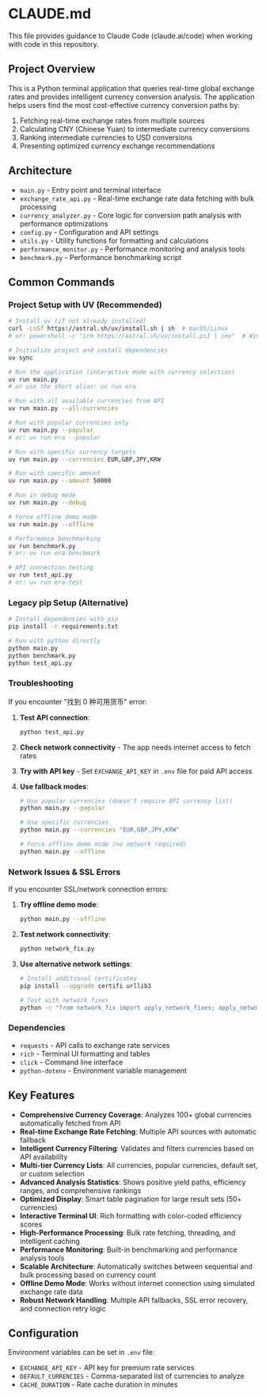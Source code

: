 # CLAUDE.md

This file provides guidance to Claude Code (claude.ai/code) when working with code in this repository.

## Project Overview

This is a Python terminal application that queries real-time global exchange rates and provides intelligent currency conversion analysis. The application helps users find the most cost-effective currency conversion paths by:

1. Fetching real-time exchange rates from multiple sources
2. Calculating CNY (Chinese Yuan) to intermediate currency conversions
3. Ranking intermediate currencies to USD conversions
4. Presenting optimized currency exchange recommendations

## Architecture

- `main.py` - Entry point and terminal interface
- `exchange_rate_api.py` - Real-time exchange rate data fetching with bulk processing
- `currency_analyzer.py` - Core logic for conversion path analysis with performance optimizations
- `config.py` - Configuration and API settings
- `utils.py` - Utility functions for formatting and calculations
- `performance_monitor.py` - Performance monitoring and analysis tools
- `benchmark.py` - Performance benchmarking script

## Common Commands

### Project Setup with UV (Recommended)
```bash
# Install uv (if not already installed)
curl -LsSf https://astral.sh/uv/install.sh | sh  # macOS/Linux
# or: powershell -c "irm https://astral.sh/uv/install.ps1 | iex"  # Windows

# Initialize project and install dependencies
uv sync

# Run the application (interactive mode with currency selection)
uv run main.py
# or use the short alias: uv run era

# Run with all available currencies from API
uv run main.py --all-currencies

# Run with popular currencies only
uv run main.py --popular
# or: uv run era --popular

# Run with specific currency targets
uv run main.py --currencies EUR,GBP,JPY,KRW

# Run with specific amount
uv run main.py --amount 50000

# Run in debug mode
uv run main.py --debug

# Force offline demo mode
uv run main.py --offline

# Performance benchmarking
uv run benchmark.py
# or: uv run era-benchmark

# API connection testing
uv run test_api.py
# or: uv run era-test
```

### Legacy pip Setup (Alternative)
```bash
# Install dependencies with pip
pip install -r requirements.txt

# Run with python directly
python main.py
python benchmark.py
python test_api.py
```

### Troubleshooting

If you encounter "找到 0 种可用货币" error:

1. **Test API connection**:
   ```bash
   python test_api.py
   ```

2. **Check network connectivity** - The app needs internet access to fetch rates

3. **Try with API key** - Set `EXCHANGE_API_KEY` in `.env` file for paid API access

4. **Use fallback modes**:
   ```bash
   # Use popular currencies (doesn't require API currency list)
   python main.py --popular
   
   # Use specific currencies
   python main.py --currencies "EUR,GBP,JPY,KRW"
   
   # Force offline demo mode (no network required)
   python main.py --offline
   ```

### Network Issues & SSL Errors

If you encounter SSL/network connection errors:

1. **Try offline demo mode**:
   ```bash
   python main.py --offline
   ```

2. **Test network connectivity**:
   ```bash
   python network_fix.py
   ```

3. **Use alternative network settings**:
   ```bash
   # Install additional certificates
   pip install --upgrade certifi urllib3
   
   # Test with network fixes
   python -c "from network_fix import apply_network_fixes; apply_network_fixes()"
   ```

### Dependencies
- `requests` - API calls to exchange rate services
- `rich` - Terminal UI formatting and tables
- `click` - Command line interface
- `python-dotenv` - Environment variable management

## Key Features

- **Comprehensive Currency Coverage**: Analyzes 100+ global currencies automatically fetched from API
- **Real-time Exchange Rate Fetching**: Multiple API sources with automatic fallback
- **Intelligent Currency Filtering**: Validates and filters currencies based on API availability
- **Multi-tier Currency Lists**: All currencies, popular currencies, default set, or custom selection
- **Advanced Analysis Statistics**: Shows positive yield paths, efficiency ranges, and comprehensive rankings
- **Optimized Display**: Smart table pagination for large result sets (50+ currencies)
- **Interactive Terminal UI**: Rich formatting with color-coded efficiency scores
- **High-Performance Processing**: Bulk rate fetching, threading, and intelligent caching
- **Performance Monitoring**: Built-in benchmarking and performance analysis tools
- **Scalable Architecture**: Automatically switches between sequential and bulk processing based on currency count
- **Offline Demo Mode**: Works without internet connection using simulated exchange rate data
- **Robust Network Handling**: Multiple API fallbacks, SSL error recovery, and connection retry logic

## Configuration

Environment variables can be set in `.env` file:
- `EXCHANGE_API_KEY` - API key for premium rate services
- `DEFAULT_CURRENCIES` - Comma-separated list of currencies to analyze
- `CACHE_DURATION` - Rate cache duration in minutes